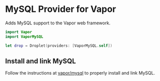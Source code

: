 # MySQL Provider for Vapor

Adds MySQL support to the Vapor web framework.


```swift
import Vapor
import VaporMySQL

let drop = Droplet(providers: [VaporMySQL.self])
```

## Install and link MySQL

Follow the instructions at [vapor/mysql](https://github.com/vapor/mysql) to properly install and link MySQL.
